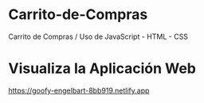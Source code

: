 # Carrito-de-Compras
Carrito de Compras / Uso de JavaScript - HTML - CSS 

# Visualiza la Aplicación Web 
https://goofy-engelbart-8bb919.netlify.app
